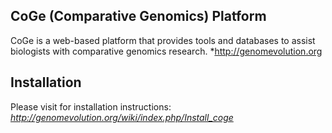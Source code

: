 CoGe (Comparative Genomics) Platform
------------------------------------

CoGe is a web-based platform that provides tools and databases to assist biologists with comparative genomics research.
*http://genomevolution.org

Installation
------------

Please visit for installation instructions:
*http://genomevolution.org/wiki/index.php/Install_coge*

